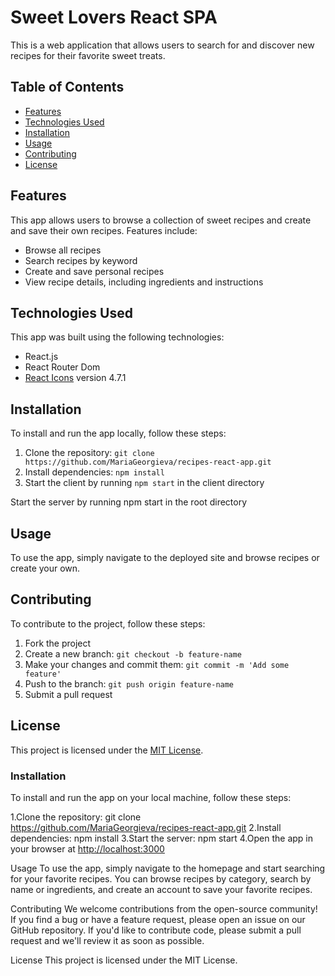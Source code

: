 # Sweet Lovers React SPA

This is a web application that allows users to search for and discover new recipes for their favorite sweet treats.

## Table of Contents

- [Features](#features)
- [Technologies Used](#technologies-used)
- [Installation](#installation)
- [Usage](#usage)
- [Contributing](#contributing)
- [License](#license)

## Features

This app allows users to browse a collection of sweet recipes and create and save their own recipes. Features include:

- Browse all recipes
- Search recipes by keyword
- Create and save personal recipes
- View recipe details, including ingredients and instructions

## Technologies Used

This app was built using the following technologies:

- React.js
- React Router Dom
- [React Icons](https://react-icons.github.io/react-icons/) version 4.7.1

## Installation

To install and run the app locally, follow these steps:

1. Clone the repository: `git clone https://github.com/MariaGeorgieva/recipes-react-app.git`
2. Install dependencies: `npm install`
3. Start the client by running `npm start` in the client directory

Start the server by running npm start in the root directory

## Usage

To use the app, simply navigate to the deployed site and browse recipes or create your own.

## Contributing

To contribute to the project, follow these steps:

1. Fork the project
2. Create a new branch: `git checkout -b feature-name`
3. Make your changes and commit them: `git commit -m 'Add some feature'`
4. Push to the branch: `git push origin feature-name`
5. Submit a pull request

## License

This project is licensed under the [MIT License](https://opensource.org/licenses/MIT).

### Installation

To install and run the app on your local machine, follow these steps:

1.Clone the repository: git clone <https://github.com/MariaGeorgieva/recipes-react-app.git>
2.Install dependencies: npm install
3.Start the server: npm start
4.Open the app in your browser at <http://localhost:3000>

Usage
To use the app, simply navigate to the homepage and start searching for your favorite recipes. You can browse recipes by category, search by name or ingredients, and create an account to save your favorite recipes.

Contributing
We welcome contributions from the open-source community! If you find a bug or have a feature request, please open an issue on our GitHub repository. If you'd like to contribute code, please submit a pull request and we'll review it as soon as possible.

License
This project is licensed under the MIT License.
